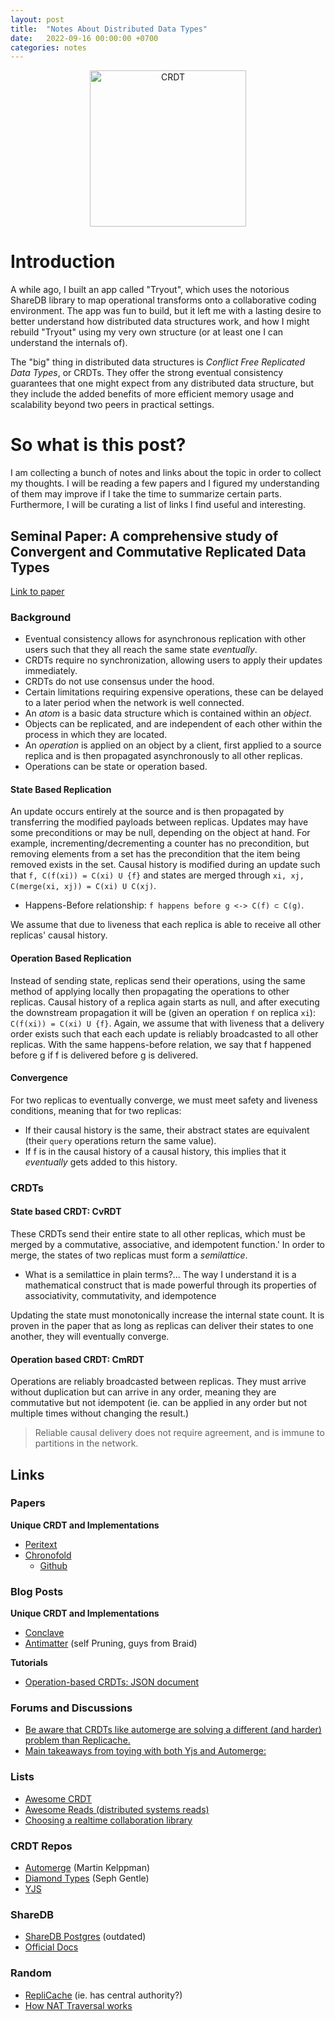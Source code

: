 ```yaml
---
layout: post
title:  "Notes About Distributed Data Types"
date:   2022-09-16 00:00:00 +0700
categories: notes
---
```


<p align="center">
  <img width="250px" src="https://crdt.tech/assets/img/crdt-favicon.png" alt="CRDT"/>
</p>


# Introduction
A while ago, I built an app called "Tryout", which uses the notorious ShareDB library to map operational transforms onto
a collaborative coding environment. The app was fun to build, but it left me with a lasting desire to better
understand how distributed data structures work, and how I might rebuild "Tryout" using my very own structure (or at least one I can understand the internals of).

The "big" thing in distributed data structures is *Conflict Free Replicated Data Types*, or CRDTs. They offer the strong
eventual consistency guarantees that one might expect from any distributed data structure, but they include
the added benefits of more efficient memory usage and scalability beyond two peers in practical settings.

# So what is this post?
I am collecting a bunch of notes and links about the topic in order to collect my thoughts. I will be reading a few papers
and I figured my understanding of them may improve if I take the time to summarize certain parts. Furthermore, I will be curating
a list of links I find useful and interesting.

## Seminal Paper: A comprehensive study of Convergent and Commutative Replicated Data Types
[Link to paper](https://hal.inria.fr/inria-00555588/document)

### Background
* Eventual consistency allows for asynchronous replication with other users such that they all reach the same state *eventually*.
* CRDTs require no synchronization, allowing users to apply their updates immediately.
* CRDTs do not use consensus under the hood.
* Certain limitations requiring expensive operations, these can be delayed to a later period when the network is well connected.
* An *atom* is a basic data structure which is contained within an *object*.
* Objects can be replicated, and are independent of each other within the process in which they are located.
* An *operation* is applied on an object by a client, first applied to a source replica and is then propagated asynchronously to all other replicas.
* Operations can be state or operation based.

#### State Based Replication
An update occurs entirely at the source and is then propagated by transferring the modified payloads between replicas.
Updates may have some preconditions or may be null, depending on the object at hand.
For example, incrementing/decrementing a counter has no precondition, but removing elements from a set has the precondition that the item being removed exists in the set.
Causal history is modified during an update such that `f, C(f(xi)) = C(xi) U {f}` and states are merged through `xi, xj, C(merge(xi, xj)) = C(xi) U C(xj)`.

* Happens-Before relationship: `f happens before g <-> C(f) ⊂ C(g)`.

We assume that due to liveness that each replica is able to receive all other replicas' causal history.

#### Operation Based Replication
Instead of sending state, replicas send their operations, using the same method of applying locally then propagating the operations to other replicas.
Causal history of a replica again starts as null, and after executing the downstream propagation it will be (given an operation `f` on replica `xi`): `C(f(xi)) = C(xi) U {f}`.
Again, we assume that with liveness that a delivery order exists such that each each update is reliably broadcasted to all other replicas.
With the same happens-before relation, we say that f happened before g if f is delivered before g is delivered.

#### Convergence
For two replicas to eventually converge, we must meet safety and liveness conditions, meaning that for two replicas:
* If their causal history is the same, their abstract states are equivalent (their `query` operations return the same value).
* If f is in the causal history of a causal history, this implies that it *eventually* gets added to this history.

### CRDTs

#### State based CRDT: CvRDT
These CRDTs send their entire state to all other replicas, which must be merged by a commutative, associative, and idempotent function.'
In order to merge, the states of two replicas must form a *semilattice*.

* What is a semilattice in plain terms?... The way I understand it is a mathematical construct that is made powerful through its properties of associativity, commutativity, and idempotence

Updating the state must monotonically increase the internal state count.
It is proven in the paper that as long as replicas can deliver their states to one another, they will eventually converge.

#### Operation based CRDT: CmRDT
Operations are reliably broadcasted between replicas. They must arrive without duplication but can arrive in any order, meaning they are commutative but not idempotent (ie. can be applied in any order but not multiple times without changing the result.)

> Reliable causal delivery does not require agreement, and is immune to partitions in the network.

## Links

### Papers

**Unique CRDT and Implementations**

* [Peritext](https://www.inkandswitch.com/peritext/)
* [Chronofold](https://arxiv.org/pdf/2002.09511.pdf)
    * [Github](https://github.com/dkellner/chronofold)

### Blog Posts

**Unique CRDT and Implementations**


* [Conclave](https://conclave-team.github.io/conclave-site/)
* [Antimatter](https://braid.org/antimatter) (self Pruning, guys from Braid)

**Tutorials**

* [Operation-based CRDTs: JSON document](https://bartoszsypytkowski.com/operation-based-crdts-json-document/)

### Forums and Discussions

* [Be aware that CRDTs like automerge are solving a different (and harder) problem than Replicache.](https://news.ycombinator.com/item?id=22175530)
* [Main takeaways from toying with both Yjs and Automerge:](https://news.ycombinator.com/item?id=29507948)


### Lists

* [Awesome CRDT](https://github.com/alangibson/awesome-crdt)
* [Awesome Reads (distributed systems reads)](https://github.com/Horusiath/awesome-reads)
* [Choosing a realtime collaboration library](https://convergencelabs.com/realtime-collaboration-technology-guide/)


### CRDT Repos

* [Automerge](https://automerge.org/docs/hello/) (Martin Kelppman)
* [Diamond Types](https://github.com/josephg/diamond-types) (Seph Gentle)
* [YJS](https://github.com/yjs/yjs)


### ShareDB 

* [ShareDB Postgres](https://github.com/share/sharedb-postgres) (outdated)
* [Official Docs](https://share.github.io/sharedb/)


### Random

* [RepliCache](https://replicache.dev/#why) (ie. has central authority?)
* [How NAT Traversal works](https://tailscale.com/blog/how-nat-traversal-works/)